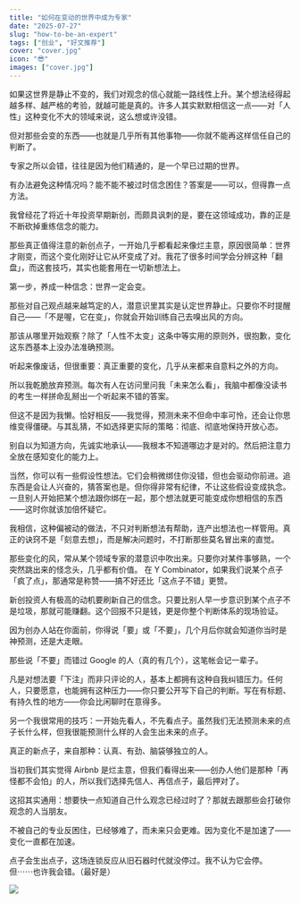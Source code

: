 ```yaml
---
title: "如何在变动的世界中成为专家"
date: "2025-07-27"
slug: "how-to-be-an-expert"
tags: ["创业", "好文推荐"]
cover: "cover.jpg"
icon: "😎"
images: ["cover.jpg"]
---
```

如果这世界是静止不变的，我们对观念的信心就能一路线性上升。某个想法经得起越多样、越严格的考验，就越可能是真的。许多人其实默默相信这一点——对「人性」这种变化不大的领域来说，这么想或许没错。



但对那些会变的东西——也就是几乎所有其他事物——你就不能再这样信任自己的判断了。



专家之所以会错，往往是因为他们精通的，是一个早已过期的世界。



有办法避免这种情况吗？能不能不被过时信念困住？答案是——可以，但得靠一点方法。



我曾经花了将近十年投资早期新创，而颇具讽刺的是，要在这领域成功，靠的正是不断砍掉重练信念的能力。



那些真正值得注意的新创点子，一开始几乎都看起来像烂主意，原因很简单：世界才刚变，而这个变化刚好让它从坏变成了对。我花了很多时间学会分辨这种「翻盘」，而这套技巧，其实也能套用在一切新想法上。



第一步，养成一种信念：世界一定会变。



那些对自己观点越来越笃定的人，潜意识里其实是认定世界静止。只要你不时提醒自己——「不是喔，它在变」，你就会开始训练自己去嗅出风的方向。



那该从哪里开始观察？除了「人性不太变」这条中等实用的原则外，很抱歉，变化这东西基本上没办法准确预测。



听起来像废话，但很重要：真正重要的变化，几乎从来都来自意料之外的方向。



所以我乾脆放弃预测。每次有人在访问里问我「未来怎么看」，我脑中都像没读书的考生一样拼命乱掰出一个听起来不错的答案。



但这不是因为我懒。恰好相反——我觉得，预测未来不但命中率可怜，还会让你思维变得僵硬。与其乱猜，不如选择更实际的策略：彻底、彻底地保持开放心态。



别自以为知道方向，先诚实地承认——我根本不知道哪边才是对的。然后把注意力全放在感知变化的能力上。



当然，你可以有一些假设性想法。它们会稍微绑住你没错，但也会驱动你前进。追东西是会让人兴奋的，猜答案也是。但你得非常有纪律，不让这些假设变成执念。
一旦别人开始把某个想法跟你绑在一起，那个想法就更可能变成你想相信的东西——这时你就该加倍怀疑它。



我相信，这种偏被动的做法，不只对判断想法有帮助，连产出想法也一样管用。真正的诀窍不是「刻意去想」，而是解决问题时，不打断那些莫名冒出来的直觉。



那些变化的风，常从某个领域专家的潜意识中吹出来。只要你对某件事够熟，一个突然跳出来的怪念头，几乎都有价值。
在 Y Combinator，如果我们说某个点子「疯了点」，那通常是称赞——搞不好还比「这点子不错」更赞。



新创投资人有极高的动机要刷新自己的信念。只要比别人早一步意识到某个点子不是垃圾，那就可能赚翻。这个回报不只是钱，更是你整个判断体系的现场验证。



因为创办人站在你面前，你得说「要」或「不要」，几个月后你就会知道你当时是神预测，还是大走眼。



那些说「不要」而错过 Google 的人（真的有几个），这笔帐会记一辈子。



凡是对想法要「下注」而非只评论的人，基本上都拥有这种自我纠错压力。任何人，只要愿意，也能拥有这种压力——你只要公开写下自己的判断。写在有标题、有持久性的地方——你会比闲聊时在意得多。



另一个我很常用的技巧：一开始先看人，不先看点子。虽然我们无法预测未来的点子长什么样，但我很能预测什么样的人会生出未来的点子。



真正的新点子，来自那种：认真、有劲、脑袋够独立的人。



当初我们其实觉得 Airbnb 是烂主意，但我们看得出来——创办人他们是那种「再怪都不会怕」的人，所以我们选择先信人、再信点子，最后押对了。



这招其实通用：想要快一点知道自己什么观念已经过时了？那就去跟那些会打破你观念的人当朋友。



不被自己的专业反困住，已经够难了，而未来只会更难。因为变化不是加速了——变化一直都在加速。



点子会生出点子，这场连锁反应从旧石器时代就没停过。我不认为它会停。
但⋯⋯也许我会错。（最好是）




![](https://prod-files-secure.s3.us-west-2.amazonaws.com/112d0858-5090-4d34-a606-b75eb8d65fd2/46476355-9cf3-4e99-9b7a-3531bc426380/1000202064.png?X-Amz-Algorithm=AWS4-HMAC-SHA256&X-Amz-Content-Sha256=UNSIGNED-PAYLOAD&X-Amz-Credential=ASIAZI2LB4662BQTN4IH%2F20250822%2Fus-west-2%2Fs3%2Faws4_request&X-Amz-Date=20250822T122543Z&X-Amz-Expires=3600&X-Amz-Security-Token=IQoJb3JpZ2luX2VjELz%2F%2F%2F%2F%2F%2F%2F%2F%2F%2FwEaCXVzLXdlc3QtMiJGMEQCIC1dP3aW4OmSpWSXT4p4tJMwqh6VzvISvcmKTEDoqLpuAiA%2BYFL4%2FP75zalhxBL7JvNevYWM50%2BEIXPPqwLBFbDfNCr%2FAwgVEAAaDDYzNzQyMzE4MzgwNSIMvDlRtFhUqFvTxYhsKtwDwr6Ysl41kMdNhEcrNPD0gznojc5VUpfIu1IZmaCQCTM9urXbQqLdk21B7lnEj%2FftU3PBtsmHRCHS1xJYbUxHHZwLGTF72vXC5Nx353SWTmSZdNQtH1zIaBbnJ10rgJawQ%2FuO%2B9WBF2YTJP2txL%2B1fZsdO8jdsLacGKghTyvbpHs0ckcu%2FyRIPY2YLdcF%2FEPEsLWDCVJ8r%2Fus%2BEVP7hzgpTY2FrX%2F8R%2BEIhQoKyuzy0ucO41f7s9ojT1cpnYeQlKE2J6ExWVAxhj2F4zIdN4R7r4Aft8cGScgWpjs7IkIGabcurWD%2BEogXHEx5QezH7%2BPUP1Jxdt8oxlE4EsnYYf%2FPZoYdysjMMEEpbirPo3njiKcwVjycyPZTmnthy%2BD2J6eorsfKpoSHarudViYKyx0QGbpbm6Q9r9cWutqQh8pCp0tTa7a19z%2BWtjfoNXwDOsw4jcvivcKZ0PvfeMmkAL%2BOvznqaTXTDBAnJsvmOMKJ%2BgU4oR9gZ4%2Bz6qcW%2Fu7bBVfmbGLqCBZo82xKW89bhay5Kl9qzzVSOLpWlrX1gGJ%2FZ5ukWkOIO%2BCtBQiVEh3CJny8TG9yuNLZ23wvsE5uP2Qvkxv7ejGGh0cSjCZvtg8bDSp1FYNoyDhb5QBvkkwuKqhxQY6pgHS%2B7mUId5V2TNc8U95b0rokvZi15q19JAQ%2Fb4e%2BXuosAZUVwjJgO9Rttxemit%2FOIh6NqPQz6m51B61y0xCSByVEfljr8YhJ6vNHMVbglBmnD2WAakYY0l3LmijRrMQTsUaq0Cbm%2Fn19DnP9KlYXRKDmPX3CerleARM4EGQyxYIrPTjZ2ONAQb%2F9MU4VmVbSqoWj%2FVI4qVEMNVixdDImO6R16Fibwku&X-Amz-Signature=03eddbd17346d82cc7e70c2ae1c83148dc8024c0fa8691ec65bbd5b7d70440a7&X-Amz-SignedHeaders=host&x-amz-checksum-mode=ENABLED&x-id=GetObject)

